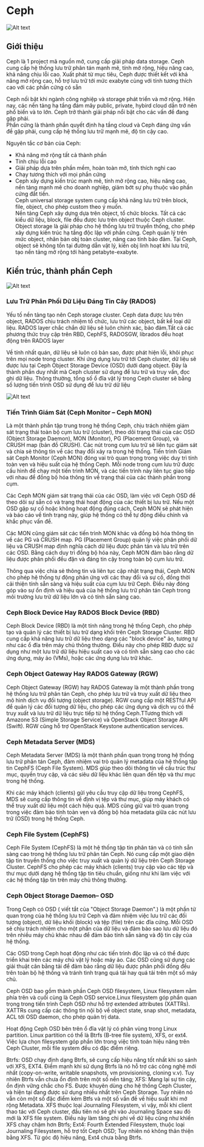 # Ceph
![Alt text](/Picture/Storage/cephh.png)
## Giới thiệu
Ceph là 1 project mã nguồn mở, cung cấp giải pháp data storage. Ceph cung cấp hệ thống lưu trữ phân tán mạnh mẽ, tính mở rộng, hiệu năng cao, khả năng chịu lỗi cao. Xuất phát từ mục tiêu, Ceph được thiết kết với khả năng mở rộng cao, hỗ trợ lưu trữ tới mức exabyte cùng với tính tương thích cao với các phần cứng có sẵn  

Ceph nối bật khi ngành công nghiệp và storage phát triển và mở rộng. Hiện nay, các nền tảng hạ tầng đám mây public, private, hybird cloud dần trở nên phổ biến và to lớn. Ceph trở thành giải pháp nổi bật cho các vấn đề đang gặp phải.        
Phần cứng là thành phần quyết định hạ tầng cloud và Ceph đáng ứng vấn đề gặp phải, cung cấp hệ thống lưu trữ mạnh mẽ, độ tin cậy cao.      

Nguyên tắc cơ bản của Ceph:         
- Khả năng mở rộng tất cả thành phần      
- Tính chịu lỗi cao       
- Giải pháp dựa trên phần mềm, hoàn toàn mở, tính thích nghi cao      
- Chạy tương thích với mọi phần cứng      
- Ceph xây dựng kiến trúc mạnh mẽ, tính mở rộng cao, hiệu năng cao, nền tảng mạnh mẽ cho doanh nghiệp, giảm bớt sự phụ thuộc vào phần cứng đắt tiền.      
Ceph universal storage system cung cấp khả năng lưu trữ trên block, file, object, cho phép custom theo ý muốn.      
Nền tảng Ceph xây dựng dựa trên object, tổ chức blocks. Tất cả các kiểu dữ liệu, block, file đều được lưu trên object thuộc Ceph cluster. Object storage là giải pháp cho hệ thống lưu trữ truyền thống, cho phép xây dựng kiến trúc hạ tầng độc lập với phần cứng. Ceph quản lý trên mức object, nhân bản obj toàn cluster, nâng cao tính bảo đảm. Tại Ceph, object sẽ không tồn tại đường dẫn vật lý, kiến obj linh hoạt khi lưu trữ, tạo nền tảng mở rộng tới hàng petabyte-exabyte.     


## Kiển trúc, thành phần Ceph

![Alt text](/Picture/Storage/mohinhceph.png)



### Lưu Trữ Phân Phối Dữ Liệu Đáng Tin Cây (RADOS)

Yếu tố nền tảng tạo nên Ceph storage cluster. Ceph data được lưu trên object, RADOS chịu trách nhiệm tổ chức, lưu trữ các object, bất kể loại dữ liệu. RADOS layer chắc chắn dữ liệu sẽ luôn chính xác, bảo đảm.Tất cả các phương thức truy cập trên RBD, CephFS, RADOSGW, librados đều hoạt động trên RADOS layer

Về tính nhất quán, dữ liệu sẽ luôn có bản sao, được phát hiện lỗi, khôi phục trên mọi node trong cluster. Khi ứng dụng lưu trữ tới Ceph cluster, dữ liệu sẽ được lưu tại Ceph Object Storage Device (OSD) dưới dạng object. Đây là thành phần duy nhất mà Ceph cluster sử dụng để lưu trữ và truy vấn, đọc ghi dữ liệu. Thông thường, tổng số ổ đĩa vật lý trong Ceph cluster sẽ bằng số lượng tiến trình OSD sử dụng để lưu trữ dữ liệu

![Alt text](/Picture/Storage/rados2.png)
### Tiến Trình Giám Sát (Ceph Monitor – Ceph MON)

Là một thành phần tập trung trong hệ thống Ceph, chịu trách nhiệm giám sát trạng thái toàn bộ cụm lưu trữ (cluster), theo dõi trạng thái của các OSD (Object Storage Daemon), MON (Monitor), PG (Placement Group), và CRUSH map (bản đồ CRUSH). Các nút trong cụm lưu trữ sẽ liên tục giám sát và chia sẻ thông tin về các thay đổi xảy ra trong hệ thống.
Tiến trình Giám sát Ceph Monitor (Ceph MON) đóng vai trò quan trọng trong việc duy trì tính toàn vẹn và hiệu suất của hệ thống Ceph. Mỗi node trong cụm lưu trữ được cấu hình để chạy một tiến trình MON, và các tiến trình này liên tục giao tiếp với nhau để đồng bộ hóa thông tin về trạng thái của các thành phần trong cụm.

Các Ceph MON giám sát trạng thái của các OSD, làm việc với Ceph OSD để theo dõi sự sẵn có và trạng thái hoạt động của các thiết bị lưu trữ. Nếu một OSD gặp sự cố hoặc không hoạt động đúng cách, Ceph MON sẽ phát hiện và báo cáo về tình trạng này, giúp hệ thống có thể tự động điều chỉnh và khắc phục vấn đề.

Các MON cũng giám sát các tiến trình MON khác và đồng bộ hóa thông tin về các PG và CRUSH map. PG (Placement Group) quản lý việc phân phối dữ liệu và CRUSH map định nghĩa cách dữ liệu được phân tán và lưu trữ trên các OSD. Bằng cách duy trì đồng bộ hóa này, Ceph MON đảm bảo rằng dữ liệu được phân phối đều đặn và đáng tin cậy trong toàn bộ cụm lưu trữ.

Thông qua việc chia sẻ thông tin và liên tục cập nhật trạng thái, Ceph MON cho phép hệ thống tự động phản ứng với các thay đổi và sự cố, đồng thời cải thiện tính sẵn sàng và hiệu suất của cụm lưu trữ Ceph. Điều này đóng góp vào sự ổn định và hiệu quả của hệ thống lưu trữ phân tán Ceph trong môi trường lưu trữ dữ liệu lớn và có tính sẵn sàng cao.

### Ceph Block Device Hay RADOS Block Device (RBD)

Ceph Block Device (RBD) là một tính năng trong hệ thống Ceph, cho phép tạo và quản lý các thiết bị lưu trữ dạng khối trên Ceph Storage Cluster. RBD cung cấp khả năng lưu trữ dữ liệu theo dạng các "block device" ảo, tương tự như các ổ đĩa trên máy chủ thông thường. Điều này cho phép RBD được sử dụng như một lưu trữ dữ liệu hiệu suất cao và có tính sẵn sàng cao cho các ứng dụng, máy ảo (VMs), hoặc các ứng dụng lưu trữ khác.

### Ceph Object Gateway Hay RADOS Gateway (RGW)

Ceph Object Gateway (RGW) hay RADOS Gateway là một thành phần trong hệ thống lưu trữ phân tán Ceph, cho phép lưu trữ và truy xuất dữ liệu theo mô hình dịch vụ đối tượng (object storage). RGW cung cấp một RESTful API để quản lý các đối tượng dữ liệu, cho phép các ứng dụng và dịch vụ có thể truy xuất và lưu trữ dữ liệu trực tiếp từ hệ thống Ceph.TTương thích với Amazone S3 (Simple Storage Service) và OpenStack Object Storage API (Swift). RGW cũng hỗ trợ OpenStack Keystone authentication services.

### Ceph Metadata Server (MDS)
Ceph Metadata Server (MDS) là một thành phần quan trọng trong hệ thống lưu trữ phân tán Ceph, đảm nhiệm vai trò quản lý metadata của hệ thống tập tin CephFS (Ceph File System). MDS giúp theo dõi thông tin về cấu trúc thư mục, quyền truy cập, và các siêu dữ liệu khác liên quan đến tệp và thư mục trong hệ thống.

Khi các máy khách (clients) gửi yêu cầu truy cập dữ liệu trong CephFS, MDS sẽ cung cấp thông tin về định vị tệp và thư mục, giúp máy khách có thể truy xuất dữ liệu một cách hiệu quả. MDS cũng giữ vai trò quan trọng trong việc đảm bảo tính toàn vẹn và đồng bộ hóa metadata giữa các nút lưu trữ (OSD) trong hệ thống Ceph.

### Ceph File System (CephFS)
Ceph File System (CephFS) là một hệ thống tập tin phân tán và có tính sẵn sàng cao trong hệ thống lưu trữ phân tán Ceph. Nó cung cấp một giao diện tập tin truyền thống cho việc truy xuất và quản lý dữ liệu trên Ceph Storage Cluster. CephFS cho phép các máy khách (clients) truy cập vào các tệp và thư mục dưới dạng hệ thống tập tin tiêu chuẩn, giống như khi làm việc với các hệ thống tập tin trên máy chủ thông thường.

### Ceph Object Storage Daemon– OSD
Trong Ceph có OSD ( viết tắt của "Object Storage Daemon".) là một phần tử quan trọng của hệ thống lưu trữ Ceph và đảm nhiệm việc lưu trữ các đối tượng (object), dữ liệu khối (block) và tệp (file) trên các đĩa cứng. Mỗi OSD sẽ chịu trách nhiệm cho một phần của dữ liệu và đảm bảo sao lưu dữ liệu đó trên nhiều máy chủ khác nhau để đảm bảo tính sẵn sàng và độ tin cậy của hệ thống.

Các OSD trong Ceph hoạt động như các tiến trình độc lập và có thể được triển khai trên các máy chủ vật lý hoặc máy ảo. Các OSD cũng sử dụng các giải thuật cân bằng tải để đảm bảo rằng dữ liệu được phân phối đồng đều trên toàn bộ hệ thống và tránh tình trạng quá tải hay quá tải trên một số máy chủ.

Ceph OSD bao gồm thành phần Ceph OSD filesystem, Linux filesystem nằm phía trên và cuối cùng là Ceph OSD service.Linux filesystem góp phần quan trọng trong tiến trình Ceph OSD như hỗ trợ extended attributes (XATTRs). XATTRs cung cấp các thông tin nội bộ về object state, snap shot, metadata, ACL tới OSD daemon, cho phép quản trị data.

Hoạt động Ceph OSD bên trên ổ đĩa vật lý có phân vùng trong Linux partition. Linux partition có thể là Btrfs (B-tree file system), XFS, or ext4. Việc lựa chọn filesystem góp phần lớn trong việc tính toán hiệu năng trên Ceph Cluster, mỗi file system đều có đặc điểm riêng.

Btrfs: OSD chạy định dạng Btrfs, sẽ cung cấp hiệu năng tốt nhất khi so sánh với XFS, EXT4. Điểm mạnh khi sử dụng Btrfs là nó hỗ trợ các công nghệ mới nhất (copy-on-write, writable snapshots, vm provisioning, cloning v.v). Tuy nhiên Btrfs vẫn chưa ổn định trên một số nền tảng;
XFS: Mang lại sự tin cậy, ổn định vững chắc cho FS. Được khuyên dùng cho hệ thống Ceph Cluster, và hiện tại đang được sử dụng nhiều nhất trên Ceph Storage. Tuy nhiên nó vẫn còn một số đặc điểm kém Btfs và một số vần đề về hiệu suất khi mở rộng Metadata.
XFS thuộc loại Journaling Filesystem, vì vậy, mỗi khi client thao tác với Ceph cluster, đầu tiên nó sẽ ghi vào Journaling Space sau đó mới là XFS file system. Điều này làm tăng chi phi về dữ liệu cũng như khiến XFS chạy chậm hơn Btrfs;
Ext4: Fourth Extended Filesystem, thuộc loại Journaling Filesystem, hỗ trợ tốt Ceph OSD; Tuy nhiên nó không thân thiện bằng XFS. Từ góc độ hiệu năng, Ext4 chưa bằng Btrfs.


